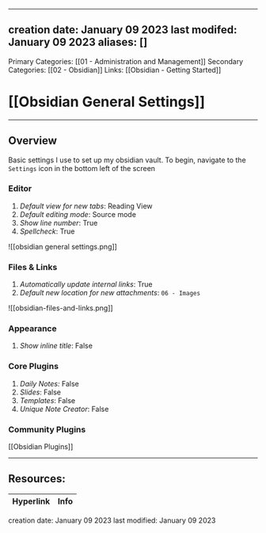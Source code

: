 
---
creation date: January 09 2023
last modifed: January 09 2023
aliases: []
---
Primary Categories: [[01 - Administration and Management]]
Secondary Categories:  [[02 - Obsidian]]
Links: [[Obsidian - Getting Started]]

# [[Obsidian General Settings]]
***
## Overview
Basic settings I use to set up my obsidian vault. To begin, navigate to the `Settings` icon in the bottom left of the screen

### Editor
1. *Default view for new tabs*: Reading View
2. *Default editing mode*: Source mode
3. *Show line number*: True
4. *Spellcheck*: True

![[obsidian general settings.png]]

### Files & Links
1. *Automatically update internal links*: True
2. *Default new location for new attachments*: `06 - Images`

![[obsidian-files-and-links.png]]

### Appearance
1. *Show inline title*: False

### Core Plugins
1. *Daily Notes:* False
2. *Slides*: False
3. *Templates*: False
4. *Unique Note Creator*: False

### Community Plugins
[[Obsidian Plugins]]

***
## Resources:

| Hyperlink | Info |
| --------- | ---- |

creation date: January 09 2023
last modified: January 09 2023
